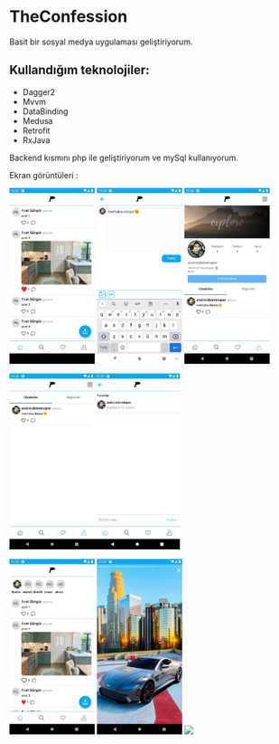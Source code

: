 # TheConfession

Basit bir sosyal medya uygulaması geliştiriyorum.

## Kullandığım teknolojiler:

- Dagger2
- Mvvm
- DataBinding
- Medusa
- Retrofit
- RxJava

Backend kısmını php ile geliştiriyorum ve mySql kullanıyorum.

Ekran görüntüleri :

<img src="https://github.com/FiratGURGUR/TheConfession/blob/master/screens/img1.png" width="30%">  <img src="https://github.com/FiratGURGUR/TheConfession/blob/master/screens/img2.png" width="30%">  <img src="https://github.com/FiratGURGUR/TheConfession/blob/master/screens/img3.png" width="30%">
 
 <img src="https://github.com/FiratGURGUR/TheConfession/blob/master/screens/img4.png" width="30%"><img src="https://github.com/FiratGURGUR/TheConfession/blob/master/screens/img5.png" width="30%">
 
 <img src="https://github.com/FiratGURGUR/TheConfession/blob/master/screens/img6.png" width="30%"> <img src="https://github.com/FiratGURGUR/TheConfession/blob/master/screens/img7.png" width="30%">  <img src="https://github.com/FiratGURGUR/TheConfession/blob/master/screens/img8.png" width="30%">
